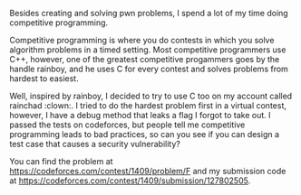 Besides creating and solving pwn problems, I spend a lot of my time doing competitive programming.

Competitive programming is where you do contests in which you solve algorithm problems in a timed setting. Most competitive programmers use C++, however, one of the greatest competitive progammers goes by the handle rainboy, and he uses C for every contest and solves problems from hardest to easiest.

Well, inspired by rainboy, I decided to try to use C too on my account called rainchad :clown:. I tried to do the hardest problem first in a virtual contest, however, I have a debug method that leaks a flag I forgot to take out. I passed the tests on codeforces, but people tell me competitive programming leads to bad practices, so can you see if you can design a test case that causes a security vulnerability?

You can find the problem at https://codeforces.com/contest/1409/problem/F and my submission code at https://codeforces.com/contest/1409/submission/127802505.
